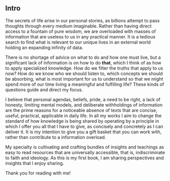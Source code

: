 ## Intro

The secrets of life arise in our personal stories, as billions attempt to pass thoughts through every medium imaginable.
Rather than having direct access to a fountain of pure wisdom, we are overloaded with masses of information that are useless to us in any practical manner.
It is a tedious search to find what is relevant to our unique lives in an external world holding an expanding infinity of data.

There is no shortage of advice on what to do and how one must live, but a significant lack of information is on how to do **that**, which I think of as how to apply specialized knowledge. How do we filter the truths that apply to us now? How do we know who we should listen to, which concepts we should be absorbing, what is most important for us to understand
so that we might spend more of our time living a meaningful and fulfilling life? These kinds of questions guide and direct my focus.

I believe that personal agendas, beliefs, pride, a need to be right, a lack of honesty, limiting mental models, and deliberate withholdings of information are the prime reasons for a noticeable absence of texts that are concise, useful, practical, applicable in daily life. In all my works I aim to change the standard of how knowledge is being shared by operating by a principle in which I offer you all that I have to give, as concisely and concretely as I can deliver it. It is my intention to give you a gift basket that you can work with,
rather than contribute to a information overload.

My specialty is cultivating and crafting bundles of insights and teachings as easy to read resources that are universally accessible, that is, indiscriminate to faith and ideology.
As this is my first book, I am sharing perspectives and insights that I enjoy sharing.

Thank you for reading with me!
